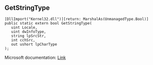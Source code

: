 ## GetStringType

```
[DllImport("Kernel32.dll")][return: MarshalAs(UnmanagedType.Bool)]
public static extern bool GetStringType(
   uint Locale,
   uint dwInfoType,
   string lpSrcStr,
   int cchSrc,
   out ushort lpCharType
);
```

Microsoft documentation: [Link](https://learn.microsoft.com/en-us/previous-versions/ms960833(v=msdn.10))
